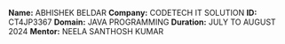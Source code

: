 **Name:** ABHISHEK BELDAR
**Company:** CODETECH IT SOLUTION
**ID:** CT4JP3367
**Domain:** JAVA PROGRAMMING
**Duration:** JULY TO AUGUST 2024
**Mentor:** NEELA SANTHOSH KUMAR
